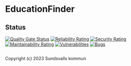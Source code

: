 # EducationFinder

## Status

[![Quality Gate Status](https://sonarcloud.io/api/project_badges/measure?project=Sundsvallskommun_api-service-education-finder&metric=alert_status)](https://sonarcloud.io/summary/overall?id=Sundsvallskommun_api-service-education-finder)
[![Reliability Rating](https://sonarcloud.io/api/project_badges/measure?project=Sundsvallskommun_api-service-education-finder&metric=reliability_rating)](https://sonarcloud.io/summary/overall?id=Sundsvallskommun_api-service-education-finder)
[![Security Rating](https://sonarcloud.io/api/project_badges/measure?project=Sundsvallskommun_api-service-education-finder&metric=security_rating)](https://sonarcloud.io/summary/overall?id=Sundsvallskommun_api-service-education-finder)
[![Maintainability Rating](https://sonarcloud.io/api/project_badges/measure?project=Sundsvallskommun_api-service-education-finder&metric=sqale_rating)](https://sonarcloud.io/summary/overall?id=Sundsvallskommun_api-service-education-finder)
[![Vulnerabilities](https://sonarcloud.io/api/project_badges/measure?project=Sundsvallskommun_api-service-education-finder&metric=vulnerabilities)](https://sonarcloud.io/summary/overall?id=Sundsvallskommun_api-service-education-finder)
[![Bugs](https://sonarcloud.io/api/project_badges/measure?project=Sundsvallskommun_api-service-education-finder&metric=bugs)](https://sonarcloud.io/summary/overall?id=Sundsvallskommun_api-service-education-finder)

## 

Copyright (c) 2023 Sundsvalls kommun
